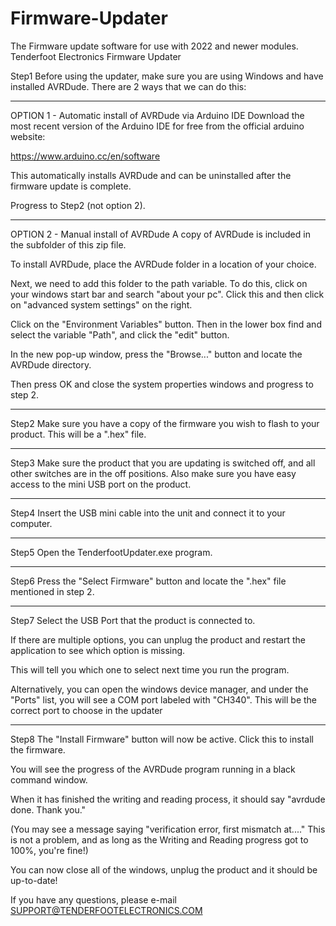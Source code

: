 # Firmware-Updater
The Firmware update software for use with 2022 and newer modules.
Tenderfoot Electronics Firmware Updater

Step1
Before using the updater, make sure you are using Windows and have installed AVRDude. There are 2 ways that we can do this:

--------------------------------

OPTION 1 - Automatic install of AVRDude via Arduino IDE
Download the most recent version of the Arduino IDE for free from the official arduino website:

https://www.arduino.cc/en/software

This automatically installs AVRDude and can be uninstalled after the firmware update is complete.

Progress to Step2 (not option 2).

--------------------------------

OPTION 2 - Manual install of AVRDude 
A copy of AVRDude is included in the subfolder of this zip file. 

To install AVRDude, place the AVRDude folder in a location of your choice.

Next, we need to add this folder to the path variable. To do this, click on your windows start bar and search "about your pc". Click this and then click on "advanced system settings" on the right.

Click on the "Environment Variables" button. Then in the lower box find and select the variable "Path", and click the "edit" button.

In the new pop-up window, press the "Browse..." button and locate the AVRDude directory.

Then press OK and close the system properties windows and progress to step 2.

--------------------------------

Step2
Make sure you have a copy of the firmware you wish to flash to your product. This will be a ".hex" file.

--------------------------------

Step3
Make sure the product that you are updating is switched off, and all other switches are in the off positions.
Also make sure you have easy access to the mini USB port on the product.

--------------------------------

Step4
Insert the USB mini cable into the unit and connect it to your computer.

--------------------------------

Step5
Open the TenderfootUpdater.exe program.

--------------------------------

Step6
Press the "Select Firmware" button and locate the ".hex" file mentioned in step 2.

--------------------------------

Step7
Select the USB Port that the product is connected to. 

If there are multiple options, you can unplug the product and restart the application to see which option is missing.

This will tell you which one to select next time you run the program.

Alternatively, you can open the windows device manager, and under the "Ports" list, you will see a COM port labeled with "CH340". This will be the correct port to choose in the updater 

--------------------------------

Step8
The "Install Firmware" button will now be active. Click this to install the firmware. 

You will see the progress of the AVRDude program running in a black command window.

When it has finished the writing and reading process, it should say "avrdude done. Thank you."

(You may see a message saying "verification error, first mismatch at...." This is not a problem,
and as long as the Writing and Reading progress got to 100%, you're fine!)

You can now close all of the windows, unplug the product and it should be up-to-date!

If you have any questions, please e-mail SUPPORT@TENDERFOOTELECTRONICS.COM

